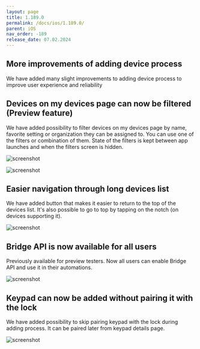 ```yaml
---
layout: page
title: 1.189.0
permalink: /docs/ios/1.189.0/
parent: iOS
nav_order: -189
release_date: 07.02.2024
---
```


## More improvements of adding device process
We have added many slight improvements to adding device process to improve user experience and reliability

## Devices on my devices page can now be filtered (Preview feature)
We have added possibility to filter devices on my devices page by name, favorite setting
or organization they can be assigned to. You can use one of the filters or combination of them.
State of the filters is kept between app launches and when the filters screen is hidden.

![screenshot](/tedee-release-notes/docs/ios/assets/1.189.0-device-filters.png)

![screenshot](/tedee-release-notes/docs/ios/assets/1.189.0-device-filters-2.png)

## Easier navigation through long devices list
We have added button that makes it easier to return to the top of the devices list.
It's also possible to go to top by tapping on the notch (on devices supporting it).

![screenshot](/tedee-release-notes/docs/ios/assets/1.189.0-go-to-top.png)

## Bridge API is now available for all users
Previously available for preview testers. Now all users can enable Bridge API and use it in their automations.

![screenshot](/tedee-release-notes/docs/ios/assets/1.189.0-bridge-api.png)

## Keypad can now be added without pairing it with the lock
We have added possibility to skip pairing keypad with the lock during adding process.
It can be paired later from keypad details page.

![screenshot](/tedee-release-notes/docs/ios/assets/1.189.0-keypad-skip-pairing.png)
